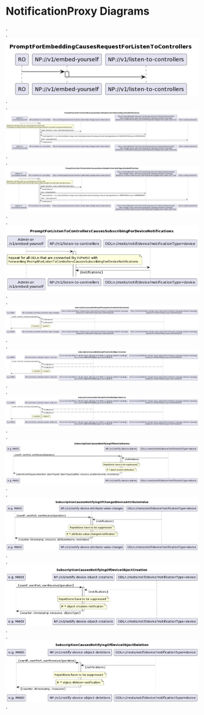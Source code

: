 # NotificationProxy Diagrams
.  
.  
![PromptForEmbeddingCausesRequestForListenToControllers](./im000_ListenToControllers.png)  
.  
.  
![PromptForListenToControllersCausesSubscribingForControllerConfigurationNotifications](./is001_SubscribingForControllerConfigurationNotifications.png)  
.  
.  
![PromptForListenToControllersCausesSubscribingForControllerOperationNotifications](./is003_SubscribingForControllerOperationNotifications.png)  
.  
.  
![PromptForListenToControllersCausesSubscribingForDeviceNotifications](./is005_SubscribingForDeviceNotifications.png)  
.  
.  
![SubscriptionCausesNotifyingOfChangedControllerAttributeValue](./is011_NotifyingOfChangedControllerAttributeValue.png)  
.  
.  
![SubscriptionCausesNotifyingOfControllerObjectCreation](./is012_NotifyingOfControllerObjectCreation.png)  
.  
.  
![SubscriptionCausesNotifyingOfControllerObjectDeletion](./is013_NotifyingOfControllerObjectDeletion.png)  
.  
.  
![SubscriptionCausesNotifyingOfDeviceAlarms](./is020_NotifyingOfDeviceAlarms.png)  
.  
.  
![SubscriptionCausesNotifyingOfChangedDeviceAttributeValue](./is021_NotifyingOfChangedDeviceAttributeValue.png)  
.  
.  
![SubscriptionCausesNotifyingOfDeviceObjectCreation](./is022_NotifyingOfDeviceObjectCreation.png)  
.  
.  
![SubscriptionCausesNotifyingOfDeviceObjectDeletion](./is023_NotifyingOfDeviceObjectDeletion.png)  
.  

